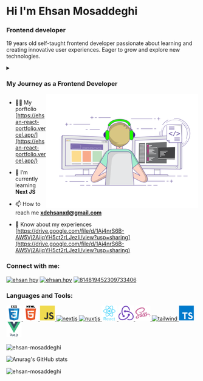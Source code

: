 <h1 >Hi I'm Ehsan Mosaddeghi</h1>
<h3 >Frontend developer</h3>

<p>
  19 years old self-taught frontend developer passionate about learning and creating innovative user experiences. Eager to grow and explore new technologies.
</p>

<details>
<summary><h3>My Journey as a Frontend Developer</h3></summary>
My fascination with frontend development began when I was just 16. I that I had a creative streak and a passion for working with design and colors. As I delved deeper into the world of coding, I realized that frontend development was the perfect blend of art and technology. I found myself drawn to the idea of bringing designs to life, creating interactive experiences, and making a visual impact. It was then that I knew I wanted to pursue a career in frontend development, and I've been hooked ever since!
</details>

<img align="right" width="400" src="https://raw.githubusercontent.com/devSouvik/devSouvik/master/gif3.gif"> 

- 👨‍💻 My porftolio [https://ehsan-react-portfolio.vercel.app/](https://ehsan-react-portfolio.vercel.app/)
  
- 🌱 I’m currently learning **Next JS**

- 📫 How to reach me **xdehsanxd@gmail.com**

- 📄 Know about my experiences [https://drive.google.com/file/d/1Aj4nrS6B-AW5Vj2AijqYH5ct2rLJezIi/view?usp=sharing](https://drive.google.com/file/d/1Aj4nrS6B-AW5Vj2AijqYH5ct2rLJezIi/view?usp=sharing)


<h3 align="left">Connect with me:</h3>
<p align="left">
<a href="https://linkedin.com/in/ehsan hpy" target="blank"><img align="center" src="https://raw.githubusercontent.com/rahuldkjain/github-profile-readme-generator/master/src/images/icons/Social/linked-in-alt.svg" alt="ehsan hpy" height="30" width="40" /></a>
<a href="https://instagram.com/ehsan.hpy" target="blank"><img align="center" src="https://raw.githubusercontent.com/rahuldkjain/github-profile-readme-generator/master/src/images/icons/Social/instagram.svg" alt="ehsan.hpy" height="30" width="40" /></a>
<a href="https://discord.gg/814819452309733406" target="blank"><img align="center" src="https://raw.githubusercontent.com/rahuldkjain/github-profile-readme-generator/master/src/images/icons/Social/discord.svg" alt="814819452309733406" height="30" width="40" /></a>
</p>

<h3 align="left">Languages and Tools:</h3>
<p align="left"> <a href="https://www.w3schools.com/css/" target="_blank" rel="noreferrer"> <img src="https://raw.githubusercontent.com/devicons/devicon/master/icons/css3/css3-original-wordmark.svg" alt="css3" width="40" height="40"/> </a> <a href="https://www.w3.org/html/" target="_blank" rel="noreferrer"> <img src="https://raw.githubusercontent.com/devicons/devicon/master/icons/html5/html5-original-wordmark.svg" alt="html5" width="40" height="40"/> </a> <a href="https://developer.mozilla.org/en-US/docs/Web/JavaScript" target="_blank" rel="noreferrer"> <img src="https://raw.githubusercontent.com/devicons/devicon/master/icons/javascript/javascript-original.svg" alt="javascript" width="40" height="40"/> </a> <a href="https://nextjs.org/" target="_blank" rel="noreferrer"> <img src="https://cdn.worldvectorlogo.com/logos/nextjs-2.svg" alt="nextjs" width="40" height="40"/> </a> <a href="https://nuxtjs.org/" target="_blank" rel="noreferrer"> <img src="https://www.vectorlogo.zone/logos/nuxtjs/nuxtjs-icon.svg" alt="nuxtjs" width="40" height="40"/> </a> <a href="https://reactjs.org/" target="_blank" rel="noreferrer"> <img src="https://raw.githubusercontent.com/devicons/devicon/master/icons/react/react-original-wordmark.svg" alt="react" width="40" height="40"/> </a> <a href="https://redux.js.org" target="_blank" rel="noreferrer"> <img src="https://raw.githubusercontent.com/devicons/devicon/master/icons/redux/redux-original.svg" alt="redux" width="40" height="40"/> </a> <a href="https://sass-lang.com" target="_blank" rel="noreferrer"> <img src="https://raw.githubusercontent.com/devicons/devicon/master/icons/sass/sass-original.svg" alt="sass" width="40" height="40"/> </a> <a href="https://tailwindcss.com/" target="_blank" rel="noreferrer"> <img src="https://www.vectorlogo.zone/logos/tailwindcss/tailwindcss-icon.svg" alt="tailwind" width="40" height="40"/> </a> <a href="https://www.typescriptlang.org/" target="_blank" rel="noreferrer"> <img src="https://raw.githubusercontent.com/devicons/devicon/master/icons/typescript/typescript-original.svg" alt="typescript" width="40" height="40"/> </a> <a href="https://vuejs.org/" target="_blank" rel="noreferrer"> <img src="https://raw.githubusercontent.com/devicons/devicon/master/icons/vuejs/vuejs-original-wordmark.svg" alt="vuejs" width="40" height="40"/> </a> </p>



<p><img align="center" src="https://github-readme-stats.vercel.app/api/top-langs?username=ehsan-mosaddeghi&show_icons=true&locale=en&layout=compact" alt="ehsan-mosaddeghi" /></p>

![Anurag's GitHub stats](https://github-readme-stats.vercel.app/api?username=Ehsan-Mosaddeghi&show_icons=true&theme=holi)



<p><img align="center" src="https://github-readme-streak-stats.herokuapp.com/?user=ehsan-mosaddeghi&" alt="ehsan-mosaddeghi" /></p>
